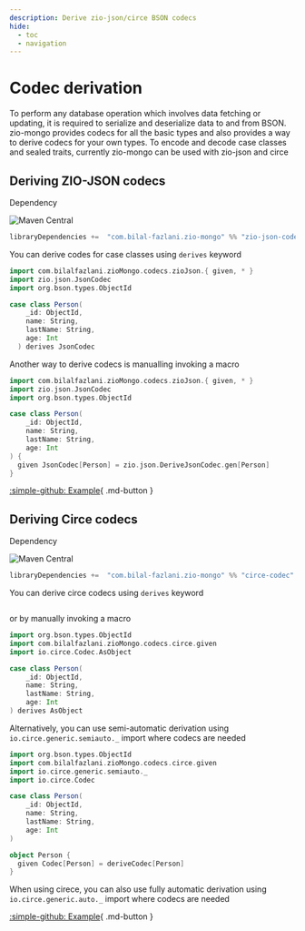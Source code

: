 ```yaml
---
description: Derive zio-json/circe BSON codecs
hide:
  - toc
  - navigation
---
```


# Codec derivation

To perform any database operation which involves data fetching or updating, it is required to serialize and deserialize data to and from BSON. zio-mongo provides codecs for all the basic types and also provides a way to derive codecs for your own types. To encode and decode case classes and sealed traits, currently zio-mongo can be used with zio-json and circe

## Deriving ZIO-JSON codecs

Dependency

![Maven Central](https://img.shields.io/maven-central/v/com.bilal-fazlani.zio-mongo/zio-mongo_3?color=blue&label=Latest%20Version&style=for-the-badge)

```scala
libraryDependencies +=  "com.bilal-fazlani.zio-mongo" %% "zio-json-codec" % zioMongoVersion
```


You can derive codes for case classes using `derives` keyword

```scala
import com.bilalfazlani.zioMongo.codecs.zioJson.{ given, * }
import zio.json.JsonCodec
import org.bson.types.ObjectId

case class Person(
    _id: ObjectId, 
    name: String, 
    lastName: String, 
    age: Int
  ) derives JsonCodec
```

Another way to derive codecs is manualling invoking a macro

```scala
import com.bilalfazlani.zioMongo.codecs.zioJson.{ given, * }
import zio.json.JsonCodec
import org.bson.types.ObjectId

case class Person(
    _id: ObjectId,
    name: String,
    lastName: String,
    age: Int
) {
  given JsonCodec[Person] = zio.json.DeriveJsonCodec.gen[Person]
}
```

[:simple-github: Example](https://github.com/bilal-fazlani/zio-mongo/tree/main/zio-json-examples/src/main/scala/com/bilalfazlani/zioMongo/example){ .md-button }


## Deriving Circe codecs

Dependency

![Maven Central](https://img.shields.io/maven-central/v/com.bilal-fazlani.zio-mongo/zio-mongo_3?color=blue&label=Latest%20Version&style=for-the-badge)

```scala
libraryDependencies +=  "com.bilal-fazlani.zio-mongo" %% "circe-codec" % zioMongoVersion
```

You can derive circe codecs using `derives` keyword

```scala

```

or by manually invoking a macro

```scala
import org.bson.types.ObjectId
import com.bilalfazlani.zioMongo.codecs.circe.given
import io.circe.Codec.AsObject

case class Person(
    _id: ObjectId,
    name: String,
    lastName: String,
    age: Int
) derives AsObject
```

Alternatively, you can use semi-automatic derivation using `io.circe.generic.semiauto._` import where codecs are needed

```scala
import org.bson.types.ObjectId
import com.bilalfazlani.zioMongo.codecs.circe.given
import io.circe.generic.semiauto._
import io.circe.Codec

case class Person(
    _id: ObjectId,
    name: String,
    lastName: String,
    age: Int
)

object Person {
  given Codec[Person] = deriveCodec[Person]
}
```

When using cirece, you can also use fully automatic derivation using `io.circe.generic.auto._` import where codecs are needed

[:simple-github: Example](https://github.com/bilal-fazlani/zio-mongo/tree/main/circe-examples/src/main/scala/com/bilalfazlani/zioMongo/example){ .md-button }


